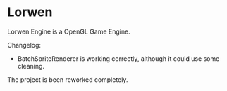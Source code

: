 # Lorwen
Lorwen Engine is a OpenGL Game Engine.


Changelog:
  - BatchSpriteRenderer is working correctly, although it could use some cleaning.
 
 
 The project is been reworked completely.
